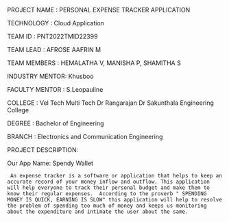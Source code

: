 
PROJECT NAME : PERSONAL EXPENSE TRACKER APPLICATION

TECHNOLOGY   : Cloud Application

TEAM ID      : PNT2022TMID22399
       
TEAM LEAD :
     AFROSE AAFRIN M
     
TEAM MEMBERS :
     HEMALATHA V, 
     MANISHA P,
     SHAMITHA S
     
INDUSTRY MENTOR: Khusboo

FACULTY MENTOR : S.Leopauline

COLLEGE : Vel Tech Multi Tech Dr Rangarajan Dr Sakunthala Engineering College

DEGREE  : Bachelor of Engineering

BRANCH  : Electronics and Communication Engineering


PROJECT DESCRIPTION:

Our App Name: Spendy Wallet

     An expense tracker is a software or application that helps to keep an accurate record of your money inflow and outflow. This application will help everyone to track their personal budget and make them to know their regular expenses.  According to the proverb " SPENDING MONEY IS QUICK, EARNING IS SLOW" this application will help to resolve the problem of spending too much of money and keeps us monitoring about the expenditure and intimate the user about the same.
        

